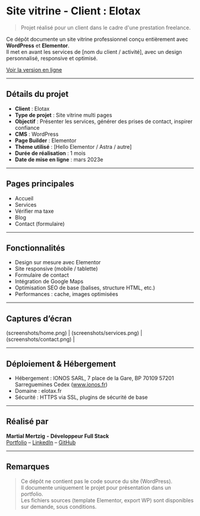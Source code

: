 # Site vitrine - Client : Elotax

> Projet réalisé pour un client dans le cadre d'une prestation freelance.

Ce dépôt documente un site vitrine professionnel conçu entièrement avec **WordPress** et **Elementor**.  
Il met en avant les services de [nom du client / activité], avec un design personnalisé, responsive et optimisé.

[Voir la version en ligne](https://elotax.fr/)

---

## Détails du projet

- **Client** : Elotax
- **Type de projet** : Site vitrine multi pages
- **Objectif** : Présenter les services, générer des prises de contact, inspirer confiance
- **CMS** : WordPress
- **Page Builder** : Elementor
- **Thème utilisé** : [Hello Elementor / Astra / autre]
- **Durée de réalisation** : 1 mois
- **Date de mise en ligne** : mars 2023e

---

## Pages principales

- Accueil
- Services
- Vérifier ma taxe
- Blog
- Contact (formulaire)

---

## Fonctionnalités

- Design sur mesure avec Elementor
- Site responsive (mobile / tablette)
- Formulaire de contact
- Intégration de Google Maps
- Optimisation SEO de base (balises, structure HTML, etc.)
- Performances : cache, images optimisées

---

## Captures d’écran

(screenshots/home.png) | (screenshots/services.png) | (screenshots/contact.png) |

---

## Déploiement & Hébergement

- Hébergement : IONOS SARL, 7 place de la Gare, BP 70109 57201 Sarreguemines Cedex (www.ionos.fr)
- Domaine : elotax.fr
- Sécurité : HTTPS via SSL, plugins de sécurité de base

---

## Réalisé par

**Martial Mertzig** **-** **Développeur Full Stack** <br>
[Portfolio](https://martial-mertzig-portfolio.fr/) – [LinkedIn](https://www.linkedin.com/in/martialmertzig/) – [GitHub](https://github.com/martialmertzig)

---

## Remarques

> Ce dépôt ne contient pas le code source du site (WordPress).  
> Il documente uniquement le projet pour présentation dans un portfolio.  
> Les fichiers sources (template Elementor, export WP) sont disponibles sur demande, sous conditions.
